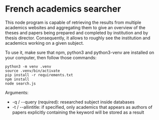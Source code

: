 # French academics searcher

This node program is capable of retrieving the results from multiple academics websites and aggregating them to give an overview of the theses and papers being prepared and completed by institution and by thesis director. Consequently, it allows to roughly see the institution and academics working on a given subject.

To use it, make sure that npm, python3 and python3-venv are installed on your computer, then follow those commands:

```
python3 -m venv .venv
source .venv/bin/activate
pip install -r requirements.txt
npm install
node search.js 
```


Arguments:
- -q / --query (required): researched subject inside databases
- -t / --allintitle: if specified, only academics that appears as authors of papers explicitly containing the keyword will be stored as a result